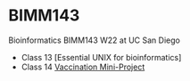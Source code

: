 # BIMM143
Bioinformatics BIMM143 W22 at UC San Diego

- Class 13 [Essential UNIX for bioinformatics] 
- Class 14 [Vaccination Mini-Project](https://github.com/samantha-nr/bimm143/blob/main/WEEK9./Class-14--Covid-Vaccination-Rates.pdf)

